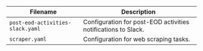 | Filename                           | Description                        |
|------------------------------------|------------------------------------|
| `post-eod-activities-slack.yaml`   | Configuration for post-EOD activities notifications to Slack. |
| `scraper.yaml`                     | Configuration for web scraping tasks. |
